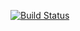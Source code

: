 [![Build Status](https://542153354-qq.visualstudio.com/EFCore.Scaffolding.Extension/_apis/build/status/Generator?branchName=master)](https://542153354-qq.visualstudio.com/EFCore.Scaffolding.Extension/_build/latest?definitionId=19&branchName=master)
